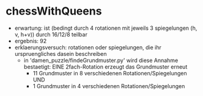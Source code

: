 # chessWithQueens

- erwartung: ist (bedingt durch 4 rotationen mit jeweils 3 spiegelungen (h, v, h+v)) durch 16/12/8 teilbar 
- ergebnis:  92
- erklaerungsversuch: rotationen oder spiegelungen, die ihr urspruengliches dasein beschreiben
  - in 'damen_puzzle/findeGrundmuster.py' wird diese Annahme bestaetigt: EINE 2fach-Rotation erzeugt das Grundmuster erneut
    - 11 Grundmuster in 8 verschiedenen Rotationen/Spiegelungen UND
    - 1 Grundmuster in 4 verschiedenen Rotationen/Spiegelungen
